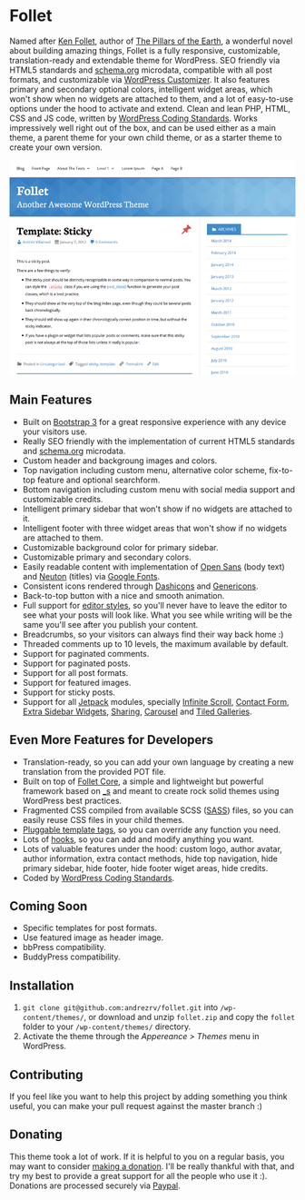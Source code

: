 Follet
======

Named after [Ken Follet](http://en.wikipedia.org/wiki/Ken_Follett), author of [The Pillars of the Earth](http://en.wikipedia.org/wiki/The_Pillars_of_the_Earth), a wonderful novel about building amazing things, Follet is a fully responsive, customizable, translation-ready and extendable theme for WordPress. SEO friendly via HTML5 standards and [schema.org](http://schema.org) microdata, compatible with all post formats, and customizable via [WordPress Customizer](https://codex.wordpress.org/Theme_Customization_API). It also features primary and secondary optional colors, intelligent widget areas, which won't show when no widgets are attached to them, and a lot of easy-to-use options under the hood to activate and extend. Clean and lean PHP, HTML, CSS and JS code, written by [WordPress Coding Standards](http://codex.wordpress.org/WordPress_Coding_Standards). Works impressively well right out of the box, and can be used either as a main theme, a parent theme for your own child theme, or as a starter theme to create your own version.

![Image](screenshot.png?raw=true)

## Main Features

* Built on [Bootstrap 3](http://getbootstrap.com/) for a great responsive experience with any device your visitors use.
* Really SEO friendly with the implementation of current HTML5 standards and [schema.org](http://schema.org) microdata.
* Custom header and backgroung images and colors.
* Top navigation including custom menu, alternative color scheme, fix-to-top feature and optional searchform.
* Bottom navigation including custom menu with social media support and customizable credits.
* Intelligent primary sidebar that won't show if no widgets are attached to it.
* Intelligent footer with three widget areas that won't show if no widgets are attached to them.
* Customizable background color for primary sidebar.
* Customizable primary and secondary colors.
* Easily readable content with implementation of [Open Sans](http://www.google.com/fonts/specimen/Open+Sans) (body text) and [Neuton](http://www.google.com/fonts/specimen/Neuton) (titles) via [Google Fonts](http://www.google.com/fonts).
* Consistent icons rendered through [Dashicons](http://melchoyce.github.io/dashicons/) and [Genericons](http://genericons.com/).
* Back-to-top button with a nice and smooth animation.
* Full support for [editor styles](https://codex.wordpress.org/Editor_Style), so you'll never have to leave the editor to see what your posts will look like. What you see while writing will be the same you'll see after you publish your content.
* Breadcrumbs, so your visitors can always find their way back home :)
* Threaded comments up to 10 levels, the maximum available by default.
* Support for paginated comments.
* Support for paginated posts.
* Support for all post formats.
* Support for featured images.
* Support for sticky posts.
* Support for all [Jetpack](http://jetpack.me/) modules, specially [Infinite Scroll](http://jetpack.me/support/infinite-scroll/), [Contact Form](http://jetpack.me/support/contact-form/), [Extra Sidebar Widgets](http://jetpack.me/support/extra-sidebar-widgets/), [Sharing](http://jetpack.me/support/sharing/), [Carousel](http://jetpack.me/support/carousel/) and [Tiled Galleries](http://jetpack.me/support/tiled-galleries/).

## Even More Features for Developers

* Translation-ready, so you can add your own language by creating a new translation from the provided POT file.
* Built on top of [Follet Core](http://github.com/andrezrv/follet-core/), a simple and lightweight but powerful framework based on [_s](http://underscores.me/) and meant to create rock solid themes using WordPress best practices.
* Fragmented CSS compiled from available SCSS ([SASS](http://sass-lang.com/)) files, so you can easily reuse CSS files in your child themes.
* [Pluggable template tags](http://codex.wordpress.org/Pluggable_Functions), so you can override any function you need.
* Lots of [hooks](http://codex.wordpress.org/Plugin_API/Hooks), so you can add and modify anything you want.
* Lots of valuable features under the hood: custom logo, author avatar, author information, extra contact methods, hide top navigation, hide primary sidebar, hide footer, hide footer wiget areas, hide credits.
* Coded by [WordPress Coding Standards](http://codex.wordpress.org/WordPress_Coding_Standards).

## Coming Soon

* Specific templates for post formats.
* Use featured image as header image.
* bbPress compatibility.
* BuddyPress compatibility.

## Installation

1. `git clone git@github.com:andrezrv/follet.git` into `/wp-content/themes/`, or download and unzip `follet.zip` and copy the `follet` folder to your `/wp-content/themes/` directory.
2. Activate the theme through the *Appereance > Themes* menu in WordPress.

## Contributing

If you feel like you want to help this project by adding something you think useful, you can make your pull request against the master branch :)

## Donating

This theme took a lot of work. If it is helpful to you on a regular basis, you may want to consider [making a donation](https://www.paypal.com/cgi-bin/webscr?cmd=_s-xclick&hosted_button_id=B7XQG5ZA36UZ4). I'll be really thankful with that, and try my best to provide a great support for all the people who use it :). Donations are processed securely via [Paypal](https://www.paypal.com/cgi-bin/webscr?cmd=_s-xclick&hosted_button_id=B7XQG5ZA36UZ4).